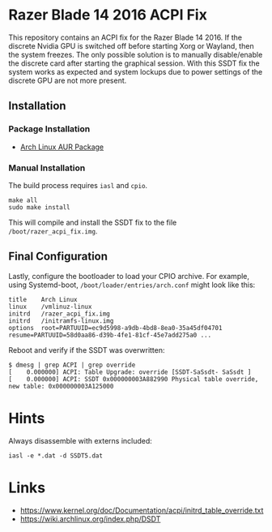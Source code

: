 # Razer Blade 14 2016 ACPI Fix

This repository contains an ACPI fix for the Razer Blade 14 2016.
If the discrete Nvidia GPU is switched off before starting Xorg or Wayland, then the system freezes.
The only possible solution is to manually disable/enable the discrete card after starting the graphical session.
With this SSDT fix the system works as expected and system lockups due to power settings of the discrete GPU are not more present.

## Installation

### Package Installation

- [Arch Linux AUR Package](https://aur.archlinux.org/packages/razer_blade_14_2016_acpi_fix-git/)

### Manual Installation

The build process requires `iasl` and `cpio`.

```
make all
sudo make install
```

This will compile and install the SSDT fix to the file `/boot/razer_acpi_fix.img`.

## Final Configuration

Lastly, configure the bootloader to load your CPIO archive. For example, using Systemd-boot, `/boot/loader/entries/arch.conf` might look like this:

```
title	 Arch Linux
linux	 /vmlinuz-linux
initrd   /razer_acpi_fix.img
initrd	 /initramfs-linux.img
options  root=PARTUUID=ec9d5998-a9db-4bd8-8ea0-35a45df04701 resume=PARTUUID=58d0aa86-d39b-4fe1-81cf-45e7add275a0 ...
```

Reboot and verify if the SSDT was overwritten:

```
$ dmesg | grep ACPI | grep override
[    0.000000] ACPI: Table Upgrade: override [SSDT-SaSsdt- SaSsdt ]
[    0.000000] ACPI: SSDT 0x000000003A882990 Physical table override, new table: 0x000000003A125000
```


# Hints

Always disassemble with externs included:

```
iasl -e *.dat -d SSDT5.dat
```

# Links

- https://www.kernel.org/doc/Documentation/acpi/initrd_table_override.txt
- https://wiki.archlinux.org/index.php/DSDT
